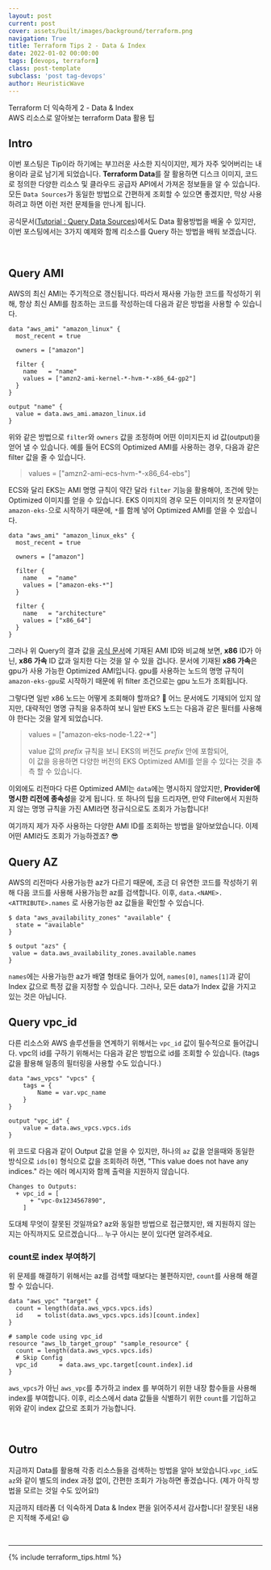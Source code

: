 ```yaml
---
layout: post
current: post
cover: assets/built/images/background/terraform.png
navigation: True
title: Terraform Tips 2 - Data & Index
date: 2022-01-02 00:00:00
tags: [devops, terraform]
class: post-template
subclass: 'post tag-devops'
author: HeuristicWave
---
```


Terraform 더 익숙하게 2 - Data & Index <br>
AWS 리소스로 알아보는 terraform Data 활용 팁


## Intro

이번 포스팅은 Tip이라 하기에는 부끄러운 사소한 지식이지만, 제가 자주 잊어버리는 내용이라 글로 남기게 되었습니다. **Terraform Data**를 잘 활용하면 디스크 이미지, 코드로 정의한 다양한 리소스 및 클라우드 공급자 API에서 가져온 정보들을 알 수 있습니다.
모든 `Data Sources`가 동일한 방법으로 간편하게 조회할 수 있으면 좋겠지만, 막상 사용하려고 하면 이런 저런 문제들을 만나게 됩니다.

공식문서([Tutorial : Query Data Sources](https://learn.hashicorp.com/tutorials/terraform/data-sources ))에서도 Data 활용방법을 배울 수 있지만,
이번 포스팅에서는 3가지 예제와 함께 리소스를 Query 하는 방법을 배워 보겠습니다.

<br>

## Query AMI

AWS의 최신 AMI는 주기적으로 갱신됩니다. 따라서 재사용 가능한 코드를 작성하기 위해, 항상 최신 AMI를 참조하는 코드를 작성하는데 다음과 같은 방법을 사용할 수 있습니다.

```shell
data "aws_ami" "amazon_linux" {
  most_recent = true

  owners = ["amazon"]

  filter {
    name   = "name"
    values = ["amzn2-ami-kernel-*-hvm-*-x86_64-gp2"]
  }
}

output "name" {
  value = data.aws_ami.amazon_linux.id
}
```

위와 같은 방법으로 `filter`와 `owners` 값을 조정하며 어떤 이미지든지 id 값(output)을 얻어 낼 수 있습니다.
예를 들어 ECS의 Optimized AMI를 사용하는 경우, 다음과 같은 filter 값을 줄 수 있습니다.

> values = ["amzn2-ami-ecs-hvm-*-x86_64-ebs"]

ECS와 달리 EKS는 AMI 명명 규칙이 약간 달라 `filter` 기능을 활용해야, 조건에 맞는 Optimized 이미지를 얻을 수 있습니다.
EKS 이미지의 경우 모든 이미지의 첫 문자열이 `amazon-eks-`으로 시작하기 때문에, `*`를 함께 넣어 Optimized AMI를 얻을 수 있습니다.

```shell
data "aws_ami" "amazon_linux_eks" {
  most_recent = true

  owners = ["amazon"]

  filter {
    name   = "name"
    values = ["amazon-eks-*"]
  }

  filter {
    name   = "architecture"
    values = ["x86_64"]
  }
}
```

그러나 위 Query의 결과 값을 [공식 문서](https://docs.aws.amazon.com/ko_kr/eks/latest/userguide/eks-optimized-ami.html )에 기재된 AMI ID와 비교해 보면,
**x86** ID가 아닌, **x86 가속** ID 값과 일치한 다는 것을 알 수 있을 겁니다.
문서에 기재된 **x86 가속**은 gpu가 사용 가능한 Optimized AMI입니다. gpu를 사용하는 노드의 명명 규칙이 `amazon-eks-gpu`로 시작하기 때문에 위 filter 조건으로는 gpu 노드가 조회됩니다.

그렇다면 일반 x86 노드는 어떻게 조회해야 할까요? 🧐 어느 문서에도 기재되어 있지 않지만,
대략적인 명명 규칙을 유추하여 보니 일반 EKS 노드는 다음과 같은 필터를 사용해야 한다는 것을 알게 되었습니다.

> values = ["amazon-eks-node-1.22-*"]
> 
> value 값의 *prefix* 규칙을 보니 EKS의 버전도 *prefix* 안에 포함되어, <br>
> 이 값을 응용하면 다양한 버전의 EKS Optimized AMI를 얻을 수 있다는 것을 추측 할 수 있습니다.

이외에도 리전마다 다른 Optimized AMI는 `data`에는 명시하지 않았지만, **Provider에 명시한 리전에 종속성**을 갖게 됩니다.
또 하나의 팁을 드리자면, 만약 Filter에서 지원하지 않는 명명 규칙을 가진 AMI라면 정규식으로도 조회가 가능합니다!

여기까지 제가 자주 사용하는 다양한 AMI ID를 조회하는 방법을 알아보았습니다. 이제 어떤 AMI라도 조회가 가능하겠죠? 😎


## Query AZ

AWS의 리전마다 사용가능한 az가 다르기 때문에, 조금 더 유연한 코드를 작성하기 위해 다음 코드를 사용해 사용가능한 az를 검색합니다.
이후, `data.<NAME>.<ATTRIBUTE>.names` 로 사용가능한 az 값들을 확인할 수 있습니다.

```shell
$ data "aws_availability_zones" "available" {
  state = "available"
}

$ output "azs" {
 value = data.aws_availability_zones.available.names
}
```

`names`에는 사용가능한 az가 배열 형태로 들어가 있어, `names[0]`, `names[1]`과 같이 Index 값으로 특정 값을 지정할 수 있습니다.
그러나, 모든 data가 Index 값을 가지고 있는 것은 아닙니다. 

## Query vpc_id

다른 리소스와 AWS 솔루션들을 연계하기 위해서는 `vpc_id` 값이 필수적으로 들어갑니다.
vpc의 id를 구하기 위해서는 다음과 같은 방법으로 id를 조회할 수 있습니다.
(tags 값을 활용해 일종의 필터링을 사용할 수도 있습니다.)

```shell
data "aws_vpcs" "vpcs" {
    tags = {
        Name = var.vpc_name
    }
}

output "vpc_id" {
    value = data.aws_vpcs.vpcs.ids
}
```

위 코드로 다음과 같이 Output 값을 얻을 수 있지만, 하나의 `az` 값을 얻을때와 동일한 방식으로 `ids[0]` 형식으로 값을 조회하려 하면,
"This value does not have any indices." 라는 에러 메시지와 함께 출력을 지원하지 않습니다.

```shell
Changes to Outputs:
  + vpc_id = [
      + "vpc-0x1234567890",
    ]
```

도대체 무엇이 잘못된 것일까요? az와 동일한 방법으로 접근했지만, 왜 지원하지 않는지는 아직까지도 모르겠습니다...
누구 아시는 분이 있다면 알려주세요.

### count로 index 부여하기

위 문제를 해결하기 위해서는 az를 검색할 때보다는 불편하지만, `count`를 사용해 해결할 수 있습니다.

```shell
data "aws_vpc" "target" {
  count = length(data.aws_vpcs.vpcs.ids)
  id    = tolist(data.aws_vpcs.vpcs.ids)[count.index]
}

# sample code using vpc_id
resource "aws_lb_target_group" "sample_resource" {
  count = length(data.aws_vpcs.vpcs.ids)
  # Skip Config
  vpc_id      = data.aws_vpc.target[count.index].id
}
```

`aws_vpcs`가 아닌 `aws_vpc`를 추가하고 index 를 부여하기 위한 내장 함수들을 사용해 index를 부여합니다.
이후, 리소스에서 data 값들을 식별하기 위한 `count`를 기입하고 위와 같이 index 값으로 조회가 가능합니다.

<br>

## Outro

지금까지 Data를 활용해 각종 리소스들을 검색하는 방법을 알아 보았습니다.`vpc_id`도 `az`와 같이 별도의 index 과정 없이,
간편한 조회가 가능하면 좋겠습니다. (제가 아직 방법을 모르는 것일 수도 있어요!)

지금까지 테라폼 더 익숙하게 Data & Index 편을 읽어주셔서 감사합니다! 잘못된 내용은 지적해 주세요! 😃

<br>

---

{% include terraform_tips.html %}

<br>